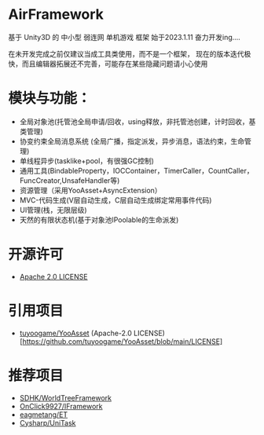 # AirFramework
基于 Unity3D 的 中小型 弱连网 单机游戏 框架
始于2023.1.11  奋力开发ing....

在未开发完成之前仅建议当成工具类使用，而不是一个框架，
现在的版本迭代极快，而且编辑器拓展还不完善，可能存在某些隐藏问题请小心使用

# 模块与功能：
- 全局对象池(托管池全局申请/回收，using释放，非托管池创建，计时回收，基类管理)
- 协变约束全局消息系统 (全局广播，指定派发，异步消息，语法约束，生命管理)
- 单线程异步(tasklike+pool，有很强GC控制)
- 通用工具(BindableProperty，IOCContainer，TimerCaller，CountCaller，FuncCreator,UnsafeHandler等)
- 资源管理（采用YooAsset+AsyncExtension）
- MVC-代码生成(V层自动生成，C层自动生成绑定常用事件代码)
- UI管理(栈，无限层级)
- 天然的有限状态机(基于对象池IPoolable的生命派发)

# 开源许可
- [Apache 2.0 LICENSE](https://github.com/yueh0607/AirFramework/blob/main/LICENSE)

# 引用项目
- [tuyoogame/YooAsset](https://github.com/tuyoogame/YooAsset)   (Apache-2.0 LICENSE)[https://github.com/tuyoogame/YooAsset/blob/main/LICENSE]

# 推荐项目
- [SDHK/WorldTreeFramework](https://github.com/SDHK/WorldTreeFramework)
- [OnClick9927/IFramework](https://github.com/OnClick9927/IFramework)
- [eagmetang/ET](https://github.com/egametang/ET)
- [Cysharp/UniTask](https://github.com/Cysharp/UniTask)

